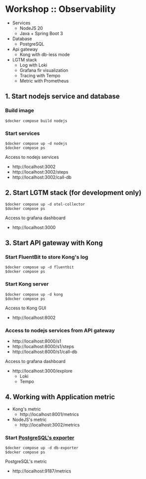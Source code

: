# Workshop :: Observability 
* Services
  * NodeJS 20
  * Java + Spring Boot 3
* Database
  * PostgreSQL
* Api gateway
  * Kong with db-less mode
* LGTM stack
  * Log with Loki
  * Grafana fir visualization
  * Tracing with Tempo
  * Metric with Prometheus

## 1. Start nodejs service and database

### Build image
```
$docker compose build nodejs
```

### Start services
```
$docker compose up -d nodejs
$docker compose ps
```

Access to nodejs services
* http://localhost:3002
* http://localhost:3002/steps
* http://localhost:3002/call-db


## 2. Start LGTM stack (for development only)
```
$docker compose up -d otel-collector
$docker compose ps
```

Access to grafana dashboard
* http://localhost:3000

## 3. Start API gateway with Kong

### Start FluentBit to store Kong's log
```
$docker compose up -d fluentbit
$docker compose ps
```

### Start Kong server
```
$docker compose up -d kong
$docker compose ps
```
Access to Kong GUI
* http://localhost:8002

### Access to nodejs services from API gateway
* http://localhost:8000/s1
* http://localhost:8000/s1/steps
* http://localhost:8000/s1/call-db


Access to grafana dashboard
* http://localhost:3000/explore
  * Loki
  * Tempo

## 4. Working with Application metric
* Kong's metric
  * http://localhost:8001/metrics
* NodeJS's metric
  * http://localhost:3002/metrics

### Start [PostgreSQL's exporter](https://github.com/prometheus-community/postgres_exporter)
```
$docker compose up -d db-exporter
$docker compose ps
```

PostgreSQL's metric
* http://localhost:9187/metrics
